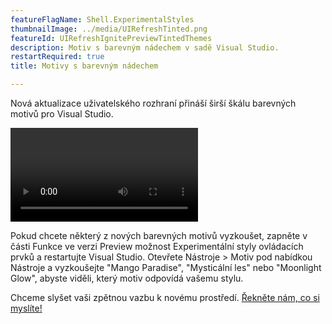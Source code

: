 ```yaml
---
featureFlagName: Shell.ExperimentalStyles
thumbnailImage: ../media/UIRefreshTinted.png
featureId: UIRefreshIgnitePreviewTintedThemes
description: Motiv s barevným nádechem v sadě Visual Studio.
restartRequired: true
title: Motivy s barevným nádechem

---
```


Nová aktualizace uživatelského rozhraní přináší širší škálu barevných motivů pro Visual Studio.
 
![Animovaný obrázek projíždějící barevnými motivy dostupnými v nové aktualizaci uživatelského rozhraní sady Visual Studio](../media/UIRefreshtinted.mp4)
 
Pokud chcete některý z nových barevných motivů vyzkoušet, zapněte v části Funkce ve verzi Preview možnost Experimentální styly ovládacích prvků a restartujte Visual Studio. Otevřete Nástroje > Motiv pod nabídkou Nástroje a vyzkoušejte "Mango Paradise", "Mysticální les" nebo "Moonlight Glow", abyste viděli, který motiv odpovídá vašemu stylu.
 
Chceme slyšet vaši zpětnou vazbu k novému prostředí. [Řekněte nám, co si myslíte!](https://aka.ms/uirefreshtinted179devcomm)

